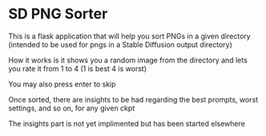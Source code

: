 # SD PNG Sorter

This is a flask application that will help you sort PNGs in a given directory (intended to be used for pngs in a Stable Diffusion output directory)

How it works is it shows you a random image from the directory and lets you rate it from 1 to 4 (1 is best 4 is worst)

You may also press enter to skip

Once sorted, there are insights to be had regarding the best prompts, worst settings, and so on, for any given ckpt

The insights part is not yet implimented but has been started elsewhere